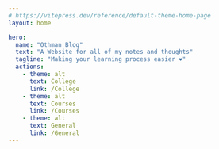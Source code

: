 ```yaml
---
# https://vitepress.dev/reference/default-theme-home-page
layout: home

hero:
  name: "Othman Blog"
  text: "A Website for all of my notes and thoughts"
  tagline: "Making your learning process easier ❤️"
  actions:
    - theme: alt
      text: College
      link: /College
    - theme: alt
      text: Courses
      link: /Courses
    - theme: alt
      text: General
      link: /General
---
```


<InArticleAdsense
    data-ad-client="ca-pub-2884049321298787"
    data-ad-slot="1234567890">
</InArticleAdsense>
